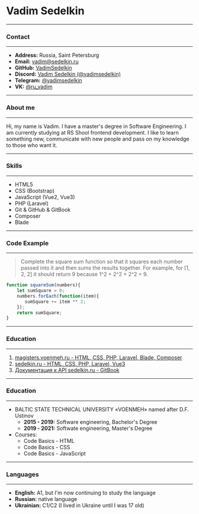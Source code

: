 # Vadim Sedelkin
---
### Contact
---
* **Address:** Russia, Saint Petersburg
* **Email:** [vadim@sedelkin.ru](mailto:vadim@sedelkin.ru "ссылка на email")
* **GitHub:** [VadimSedelkin](https://github.com/VadimSedelkin "ссылка на github")
* **Discord:** [Vadim Sedelkin (@vadimsedelkin)](https://discordapp.com/users/3669/ "ссылка на discord")
* **Telegram:** [@vadimsedelkin](https://telegram.me/vadimsedelkin "ссылка на telegram")
* **VK:** [@ru_vadim](https://vk.com/ru_vadim "ссылка на профиль ВК")

---
### About me
---
Hi, my name is Vadim. I have a master's degree in Software Engineering. I am currently studying at RS Shool frontend development. I like to learn something new, communicate with new people and pass on my knowledge to those who want it.

---
### Skills
---
*  HTML5
*  CSS (Bootstrap)
*  JavaScript (Vue2, Vue3)
*  PHP (Laravel)
*  Git & GitHub & GitBook
*  Composer
*  Blade

---
### Code Example
---
>Complete the square sum function so that it squares each number passed into it and then sums the results together.
For example, for [1, 2, 2] it should return 9 because 1^2 + 2^2 + 2^2 = 9.

```js
function squareSum(numbers){
    let sumSquare = 0;
    numbers.forEach(function(item){
       sumSquare += item ** 2; 
    });
    return sumSquare;
}
```

---
### Education
---
 1. [magisters.voenmeh.ru - HTML, CSS, PHP, Laravel, Blade, Composer](https://magisters.voenmeh.ru/ "ссылка на ЭИОС отдела магистратуры")
 2. [sedelkin.ru - HTML, CSS, PHP, Laravel, Vue3](https://sedelkin.ru/ "ссылка на sedelkin.ru")
 3. [Документация к API sedelkin.ru - GitBook](https://vadim-sedelkin.gitbook.io/api-sedelkin-ru/ "ссылка на sedelkin.ru")

---
### Education
---
 * BALTIC STATE TECHNICAL UNIVERSITY «VOENMEH» named after D.F. Ustinov
    + **2015 - 2019:** Software engineering, Bachelor's Degree
    + **2019 - 2021:** Softwate engineering, Master's Degree
 * Courses:
    + Code Basics - HTML
    + Code Basics - CSS
    + Code Basics - JavaScript

---
### Languages
---
* **English:** A1, but I'm now continuing to study the language
* **Russian:** native language
* **Ukrainian:** C1/C2 (I lived in Ukraine until I was 17 old)
